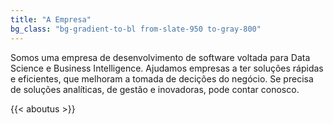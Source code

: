 ```yaml
---
title: "A Empresa"
bg_class: "bg-gradient-to-bl from-slate-950 to-gray-800"
---
```


Somos uma empresa de desenvolvimento de software voltada para Data Science e Business Intelligence.
Ajudamos empresas a ter soluções rápidas e eficientes, que melhoram a tomada de decições do negócio.
Se precisa de soluções analíticas, de gestão e inovadoras, pode contar conosco.



{{< aboutus >}}
